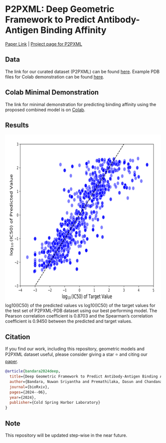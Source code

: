 # P2PXML: Deep Geometric Framework to Predict Antibody-Antigen Binding Affinity

[Paper Link](https://www.biorxiv.org/content/10.1101/2024.06.09.598103v1) | [Project page for P2PXML](https://drug-discovery-entc.github.io/p2pxml/)

## Data

The link for our curated dataset (P2PXML) can be found [here](https://zenodo.org/records/11531319).
Example PDB files for Colab demonstration can be found [here](https://github.com/Drug-Discovery-ENTC/p2pxml/tree/main/data).

## Colab Minimal Demonstration

The link for minimal demonstration for predicting binding affinity using the proposed combined model is on [Colab](). 

## Results

<img src="https://github.com/Drug-Discovery-ENTC/p2pxml/blob/main/resources/scatter2.png" width="960" height="540"><br />
log10(IC50) of the predicted values vs log10(IC50) of the target values for the test set of P2PXML-PDB dataset using our best performing model. The Pearson correlation coefficient is 0.8703 and the Spearman’s correlation coefficient is 0.9450 between the predicted and target values.

## Citation

If you find our work, including this repository, geometric models and P2PXML dataset useful, please consider giving a star ⭐ and citing our [paper](https://www.biorxiv.org/content/10.1101/2024.06.09.598103v1).
```bibtex
@article{bandara2024deep,
  title={Deep Geometric Framework to Predict Antibody-Antigen Binding Affinity},
  author={Bandara, Nuwan Sriyantha and Premathilaka, Dasun and Chandanayake, Sachini and Hettiarachchi, Sahan and Varenthirarajah, Vithurshan and Munasinghe, Aravinda and Madhawa, Kaushalya and Charles, Subodha},
  journal={bioRxiv},
  pages={2024--06},
  year={2024},
  publisher={Cold Spring Harbor Laboratory}
}
```

## Note

This repository will be updated step-wise in the near future. 
